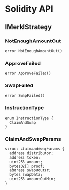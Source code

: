 # Solidity API

## IMerklStrategy

### NotEnoughAmountOut

```solidity
error NotEnoughAmountOut()
```

### ApproveFailed

```solidity
error ApproveFailed()
```

### SwapFailed

```solidity
error SwapFailed()
```

### InstructionType

```solidity
enum InstructionType {
  ClaimAndSwap
}
```

### ClaimAndSwapParams

```solidity
struct ClaimAndSwapParams {
  address distributor;
  address token;
  uint256 amount;
  bytes32[] proof;
  address swapRouter;
  bytes swapData;
  uint256 amountOutMin;
}
```


